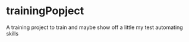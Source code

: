 # trainingPopject
A training project to train and maybe show off a little my test automating skills
